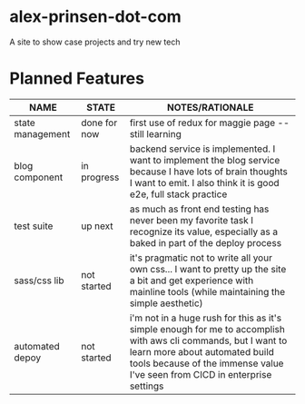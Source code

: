 # alex-prinsen-dot-com
A site to show case projects and try new tech


# Planned Features

| NAME | STATE | NOTES/RATIONALE |
| --- | --- | --- |
| state management  | done for now  | first use of redux for maggie page -- still learning |
| blog component    | in progress   | backend service is implemented. I want to implement the blog service because I have lots of brain thoughts I want to emit. I also think it is good e2e, full stack practice |
| test suite        | up next       | as much as front end testing has never been my favorite task I recognize its value, especially as a baked in part of the deploy process |
| sass/css lib      | not started   | it's pragmatic not to write all your own css... I want to pretty up the site a bit and get experience with mainline tools (while maintaining the simple aesthetic)|
| automated depoy   | not started   | i'm not in a huge rush for this as it's simple enough for me to accomplish with aws cli commands, but I want to learn more about automated build tools because of the immense value I've seen from CICD in enterprise settings |
